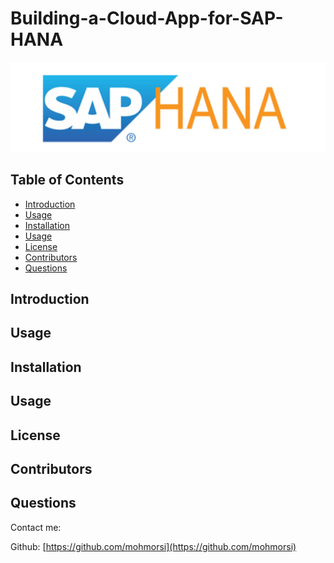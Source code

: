 # Building-a-Cloud-App-for-SAP-HANA

![project image](./img/SAPHANA.png)

## Table of Contents
* [Introduction](#introduction)
* [Usage](#usage)
* [Installation](#installation)
* [Usage](#usage)
* [License](#license)
* [Contributors](#contributors)
* [Questions](#questions)

## Introduction


## Usage
 

## Installation

## Usage

## License

## Contributors

## Questions
Contact me:

Github: [https://github.com/mohmorsi](https://github.com/mohmorsi)




